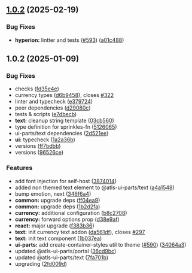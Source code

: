 

## [1.0.2](https://github.com/atls/hyperion/compare/@atls-ui-parts/text@1.0.2...@atls-ui-parts/text@1.0.2) (2025-02-19)


### Bug Fixes


* **hyperion:** lintter and tests ([#593](https://github.com/atls/hyperion/issues/593)) ([a01c488](https://github.com/atls/hyperion/commit/a01c488064d6386f754aafd2eecb28a19396635e))





## 1.0.2 (2025-01-09)


### Bug Fixes


* checks ([fd35e4e](https://github.com/atls/hyperion/commit/fd35e4e5ee760fed44fc51d0dfc1d3fffaa27a9c))
* currency types ([d6b9458](https://github.com/atls/hyperion/commit/d6b9458f011c65d186e7b2b16130e5d5b34db6c3)), closes [#322](https://github.com/atls/hyperion/issues/322)
* linter and typecheck ([e379724](https://github.com/atls/hyperion/commit/e379724b7dbf3c8cba2b0b94647239b0b37c5fb8))
* peer dependencies ([d29080c](https://github.com/atls/hyperion/commit/d29080cb0950b04e65ab7755571e350d3450b4dd))
* tests & scripts ([e7dbecb](https://github.com/atls/hyperion/commit/e7dbecb12718ed243206a1ef92bbd4c45e026dbe))
* **text:** cleanup string template ([03cb560](https://github.com/atls/hyperion/commit/03cb5607f2bbe7066e5e5f94947dfa688a3d9849))
* type definition for sprinkles-fn ([5126065](https://github.com/atls/hyperion/commit/51260651ae11a6c25a58294bd8302f2b1eb171f8))
* ui-parts/text dependencies ([2d521ee](https://github.com/atls/hyperion/commit/2d521ee2749806cc6ce40f1481533b81826a207d))
* **ui:** typecheck ([1a2a36b](https://github.com/atls/hyperion/commit/1a2a36b8baeececd0b929dcdb94da3d38ae8ad1e))
* versions ([ff7bdbb](https://github.com/atls/hyperion/commit/ff7bdbb281c9f6e732b06461a0c633c8cc010e46))
* versions ([96526ce](https://github.com/atls/hyperion/commit/96526cec1a282886dee66adcf35429abac2cb6d6))

### Features


* add font injection for self-host ([3874014](https://github.com/atls/hyperion/commit/3874014f7d31051ff6531fc2be8f7b96a1333d9e))
* added non themed text element to @atls-ui-parts/text ([a4a1548](https://github.com/atls/hyperion/commit/a4a154869b5799d75b98596de1e95df06572e84d))
* bump emotion, next ([346f6a4](https://github.com/atls/hyperion/commit/346f6a43978912f3be4b09031933ab2a572907b2))
* **common:** upgrade deps ([ff04ea9](https://github.com/atls/hyperion/commit/ff04ea97e10efa26d27a27c37337e5afc62e47bb))
* **common:** upgrade deps ([1b2d2fa](https://github.com/atls/hyperion/commit/1b2d2fac134ec0c834b9410dcf783d2a80278691))
* **currency:** additional configuration ([b8c2708](https://github.com/atls/hyperion/commit/b8c27082761638ca08f12db182fa8a03ca79db91))
* **currency:** forward options prop ([d38e9af](https://github.com/atls/hyperion/commit/d38e9af1498147d9e65ad155b65ff389d5bb1287))
* **react:** major upgrade ([f383b36](https://github.com/atls/hyperion/commit/f383b36618f9daa1b137b394de7a55a03bec25b4))
* **text:** init currency text addon ([da561df](https://github.com/atls/hyperion/commit/da561df1f413182373fd2563a1d37f05d66497d0)), closes [#297](https://github.com/atls/hyperion/issues/297)
* **text:** init text component ([1b037ea](https://github.com/atls/hyperion/commit/1b037ea7e3644c6b6738e263938bc710ccbd5bfc))
* **ui-parts:** add create-container-styles util to theme ([#590](https://github.com/atls/hyperion/issues/590)) ([34064a3](https://github.com/atls/hyperion/commit/34064a384192b781fd6d667857f568d4f42228a4))
* updated @atls-ui-parts/portal ([36cd9bc](https://github.com/atls/hyperion/commit/36cd9bc7471a57ae492d9bbda544fdaff0cb89f4))
* updated @atls-ui-parts/text ([7fa701b](https://github.com/atls/hyperion/commit/7fa701bbe2f3c4dfe6c7d31235d9f7a716ba25d2))
* upgrading ([2fd009d](https://github.com/atls/hyperion/commit/2fd009d9b9fcf0440e865f48ad8571adda170de6))


